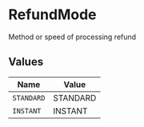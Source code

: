 # RefundMode

Method or speed of processing refund


## Values

| Name       | Value      |
| ---------- | ---------- |
| `STANDARD` | STANDARD   |
| `INSTANT`  | INSTANT    |